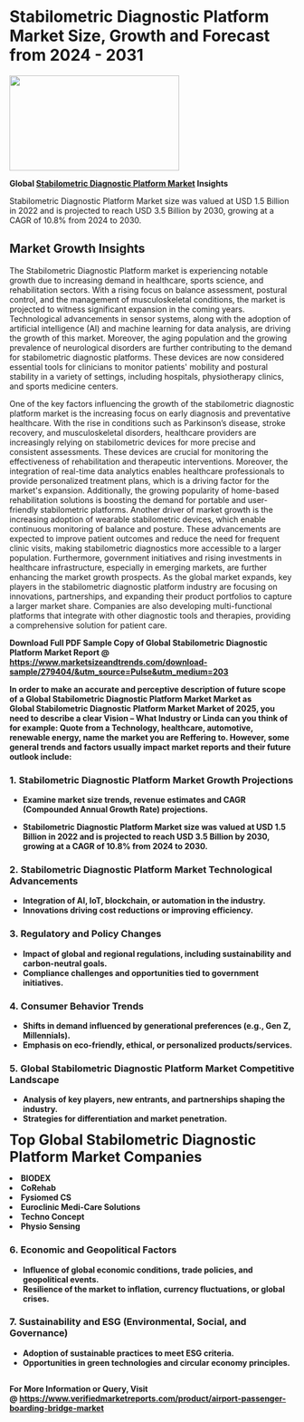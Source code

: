 <H1>Stabilometric Diagnostic Platform Market Size, Growth and Forecast from 2024 - 2031</H1><img class="aligncenter size-medium wp-image-584254" src="https://thirdeyenews.in/wp-content/uploads/2024/09/Global-Market-Research-300x168.jpeg" alt="" width="300" height="168" /><p><strong>Global&nbsp;<a href="https://www.marketsizeandtrends.com/download-sample/279404/&amp;utm_source=Pulse&amp;utm_medium=203">Stabilometric Diagnostic Platform Market</a> Insights</strong></p><p>Stabilometric Diagnostic Platform Market size was valued at USD 1.5 Billion in 2022 and is projected to reach USD 3.5 Billion by 2030, growing at a CAGR of 10.8% from 2024 to 2030.</p><p><h2>Market Growth Insights</h2> <p>The Stabilometric Diagnostic Platform market is experiencing notable growth due to increasing demand in healthcare, sports science, and rehabilitation sectors. With a rising focus on balance assessment, postural control, and the management of musculoskeletal conditions, the market is projected to witness significant expansion in the coming years. Technological advancements in sensor systems, along with the adoption of artificial intelligence (AI) and machine learning for data analysis, are driving the growth of this market. Moreover, the aging population and the growing prevalence of neurological disorders are further contributing to the demand for stabilometric diagnostic platforms. These devices are now considered essential tools for clinicians to monitor patients' mobility and postural stability in a variety of settings, including hospitals, physiotherapy clinics, and sports medicine centers.</p> <p><strong></strong></p> <p>One of the key factors influencing the growth of the stabilometric diagnostic platform market is the increasing focus on early diagnosis and preventative healthcare. With the rise in conditions such as Parkinson’s disease, stroke recovery, and musculoskeletal disorders, healthcare providers are increasingly relying on stabilometric devices for more precise and consistent assessments. These devices are crucial for monitoring the effectiveness of rehabilitation and therapeutic interventions. Moreover, the integration of real-time data analytics enables healthcare professionals to provide personalized treatment plans, which is a driving factor for the market's expansion. Additionally, the growing popularity of home-based rehabilitation solutions is boosting the demand for portable and user-friendly stabilometric platforms. Another driver of market growth is the increasing adoption of wearable stabilometric devices, which enable continuous monitoring of balance and posture. These advancements are expected to improve patient outcomes and reduce the need for frequent clinic visits, making stabilometric diagnostics more accessible to a larger population. Furthermore, government initiatives and rising investments in healthcare infrastructure, especially in emerging markets, are further enhancing the market growth prospects. As the global market expands, key players in the stabilometric diagnostic platform industry are focusing on innovations, partnerships, and expanding their product portfolios to capture a larger market share. Companies are also developing multi-functional platforms that integrate with other diagnostic tools and therapies, providing a comprehensive solution for patient care. <p><strong></p><p><span class=""><strong>Download Full PDF Sample Copy of Global Stabilometric Diagnostic Platform Market Report</strong> @ <a href="https://www.marketsizeandtrends.com/download-sample/279404/&amp;utm_source=Pulse&amp;utm_medium=203" target="_blank">https://www.marketsizeandtrends.com/download-sample/279404/&amp;utm_source=Pulse&amp;utm_medium=203</a></span></p><p>In order to make an accurate and perceptive description of future scope of a Global&nbsp;Stabilometric Diagnostic Platform Market Market as Global&nbsp;Stabilometric Diagnostic Platform Market Market of 2025, you need to describe a clear Vision &ndash; What Industry or Linda can you think of for example: Quote from a Technology, healthcare, automotive, renewable energy, name the market you are Reffering to. However, some general trends and factors usually impact market reports and their future outlook include:</p><h3>1.&nbsp;<strong>Stabilometric Diagnostic Platform Market Growth Projections</strong></h3><ul><li>Examine market size trends, revenue estimates and CAGR (Compounded Annual Growth Rate) projections.</li><li><p>Stabilometric Diagnostic Platform Market size was valued at USD 1.5 Billion in 2022 and is projected to reach USD 3.5 Billion by 2030, growing at a CAGR of 10.8% from 2024 to 2030.</p></li></ul><h3>2.&nbsp;<strong>Stabilometric Diagnostic Platform Market Technological Advancements</strong></h3><ul><li>Integration of AI, IoT, blockchain, or automation in the industry.</li><li>Innovations driving cost reductions or improving efficiency.</li></ul><h3>3.&nbsp;<strong>Regulatory and Policy Changes</strong></h3><ul><li>Impact of global and regional regulations, including sustainability and carbon-neutral goals.</li><li>Compliance challenges and opportunities tied to government initiatives.</li></ul><h3>4.&nbsp;<strong>Consumer Behavior Trends</strong></h3><ul><li>Shifts in demand influenced by generational preferences (e.g., Gen Z, Millennials).</li><li>Emphasis on eco-friendly, ethical, or personalized products/services.</li></ul><h3>5.&nbsp;<strong>Global Stabilometric Diagnostic Platform Market Competitive Landscape</strong></h3><ul><li>Analysis of key players, new entrants, and partnerships shaping the industry.</li><li>Strategies for differentiation and market penetration.</li></ul><p data-pm-slice="1 1 []"><span style="color: inherit; font-family: inherit; font-size: 25px;">Top Global Stabilometric Diagnostic Platform Market Companies</span></p><div class="" data-test-id=""><p><li>BIODEX</li><li> CoRehab</li><li> Fysiomed CS</li><li> Euroclinic Medi-Care Solutions</li><li> Techno Concept</li><li> Physio Sensing</li></p></div><h3>6.&nbsp;<strong>Economic and Geopolitical Factors</strong></h3><ul><li>Influence of global economic conditions, trade policies, and geopolitical events.</li><li>Resilience of the market to inflation, currency fluctuations, or global crises.</li></ul><h3>7.&nbsp;<strong>Sustainability and ESG (Environmental, Social, and Governance)</strong></h3><ul><li>Adoption of sustainable practices to meet ESG criteria.</li><li>Opportunities in green technologies and circular economy principles.</li></ul><h2><strong style="font-size: 14px;">For More Information or Query, Visit @&nbsp;</strong><a style="background-color: #ffffff; font-size: 14px;" href="https://www.marketsizeandtrends.com/report/stabilometric-diagnostic-platform-market/" target="_blank">https://www.verifiedmarketreports.com/product/airport-passenger-boarding-bridge-market</a></h2>
